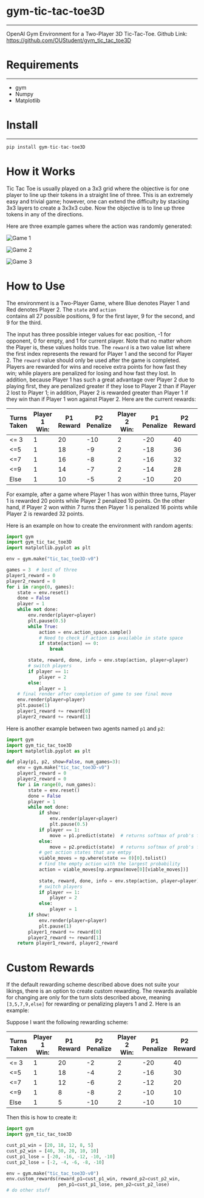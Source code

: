 # gym-tic-tac-toe3D
-------------------
OpenAI Gym Environment for a Two-Player 3D Tic-Tac-Toe.
Github Link: https://github.com/OUStudent/gym_tic_tac_toe3D

# Requirements
----------------
- gym
- Numpy
- Matplotlib

# Install
----------------------
```python
pip install gym-tic-tac-toe3D
```
# How it Works
Tic Tac Toe is usually played on a 3x3 grid where the objective is for one player to line up their tokens in a straight 
line of three. This is an extremely easy and trivial game; however, one can extend the difficulty by stacking 3x3 layers 
to create a 3x3x3 cube. Now the objective is to line up three tokens in any of the directions. 

Here are three example games where the action was randomly generated:

![Game 1](ex1.gif)

![Game 2](ex2.gif)

![Game 3](ex3.gif)

# How to Use

The environment is a Two-Player Game, where Blue denotes Player 1 and Red denotes Player 2. The `state` and `action`  
contains all 27 possible positions, 9 for the first layer, 9 for the second, and 9 for the third.

The input has three possible integer values for eac position, -1 for opponent, 0 for empty, and 1 for current player. 
Note that no matter whom the Player is, these values holds true. The `reward` is a two value list where the first index 
represents the reward for Player 1 and the second for Player 2. The `reward` value should only be used after the game is 
completed. Players are rewarded for wins and receive extra points for how fast they win; while players are penalized for 
losing and how fast they lost. In addition, because Player 1 has such a great advantage over Player 2 due to playing first,
they are penalized greater if they lose to Player 2 than if Player 2 lost to Player 1; in addition, Player 2 is rewarded
greater than Player 1 if they win than if Player 1 won against Player 2. Here are the current rewards:

| Turns Taken  | Player 1 Win:  | P1 Reward  | P2 Penalize  | Player 2 Win:  | P1 Penalize | P2 Reward |
|---|---|---|---|---|---|---|
| <= 3  | 1   |  20 | -10  | 2  | -20|     40 |
| <=5  |  1 |  18 |  -9 |  2 |   -18 | 36  |
| <=7  |  1 |  16 |  -8 |  2 |   -16 |  32 |
| <=9  |  1 |  14 | -7  |  2 |  -14  |  28 |
| Else  | 1  | 10  |  -5 | 2  |  -10  |  20 |

For example, after a game where Player 1 has won within three turns, Player 1 is rewarded 20 points while Player 2 penalized
10 points. On the other hand, if Player 2 won within 7 turns then Player 1 is penalized 16 points while Player 2 is 
rewarded 32 points. 

Here is an example on how to create the environment with random agents:

```python
import gym
import gym_tic_tac_toe3D
import matplotlib.pyplot as plt

env = gym.make("tic_tac_toe3D-v0")

games = 3  # best of three
player1_reward = 0
player2_reward = 0
for i in range(0, games):
    state = env.reset()
    done = False
    player = 1
    while not done:
        env.render(player=player)
        plt.pause(0.5)
        while True:
            action = env.action_space.sample()
            # Need to check if action is available in state space
            if state[action] == 0:
                break

        state, reward, done, info = env.step(action, player=player)
        # switch players
        if player == 1:
            player = 2
        else:
            player = 1
    # final render after completion of game to see final move
    env.render(player=player)
    plt.pause(1)
    player1_reward += reward[0]
    player2_reward += reward[1]
```

Here is another example between two agents named `p1` and `p2`:

```python
import gym
import gym_tic_tac_toe3D
import matplotlib.pyplot as plt

def play(p1, p2, show=False, num_games=3):
    env = gym.make("tic_tac_toe3D-v0")
    player1_reward = 0
    player2_reward = 0
    for i in range(0, num_games):
        state = env.reset()
        done = False
        player = 1
        while not done:
            if show:
                env.render(player=player)
                plt.pause(0.5)
            if player == 1:
                move = p1.predict(state)  # returns softmax of prob's for all 27 possible actions
            else:
                move = p2.predict(state)  # returns softmax of prob's for all 27 possible actions
            # get action states that are emtpy
            viable_moves = np.where(state == 0)[0].tolist()
            # find the empty action with the largest probability
            action = viable_moves[np.argmax(move[0][viable_moves])]
            
            state, reward, done, info = env.step(action, player=player)
            # switch players
            if player == 1:
                player = 2
            else:
                player = 1
        if show:
            env.render(player=player)
            plt.pause(1)
        player1_reward += reward[0]
        player2_reward += reward[1]
    return player1_reward, player2_reward
```

# Custom Rewards

If the default rewarding scheme described above does not suite your likings, there is an option to create custom
rewarding. The rewards available for changing are only for the turn slots described above, meaning `[3,5,7,9,else]` for 
rewarding or penalizing players 1 and 2. Here is an example:

Suppose I want the following rewarding scheme:

| Turns Taken  | Player 1 Win:  | P1 Reward  | P2 Penalize  | Player 2 Win:  | P1 Penalize | P2 Reward |
|---|---|---|---|---|---|---|
| <= 3  | 1   |  20 | -2  | 2  | -20|     40 |
| <=5  |  1 |  18 |  -4 |  2 |   -16 | 30  |
| <=7  |  1 |  12 |  -6 |  2 |   -12 |  20 |
| <=9  |  1 |  8 | -8  |  2 |  -10  |  10 |
| Else  | 1  | 5  |  -10 | 2  |  -10  |  10 |

Then this is how to create it:

```python
import gym
import gym_tic_tac_toe3D

cust_p1_win = [20, 18, 12, 8, 5]
cust_p2_win = [40, 30, 20, 10, 10]
cust_p1_lose = [-20, -16, -12, -10, -10]
cust_p2_lose = [-2, -4, -6, -8, -10]

env = gym.make("tic_tac_toe3D-v0")
env.custom_rewards(reward_p1=cust_p1_win, reward_p2=cust_p2_win,
                   pen_p1=cust_p1_lose, pen_p2=cust_p2_lose)
# do other stuff
```
